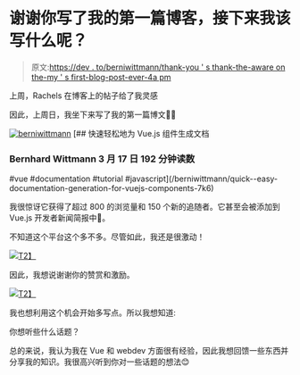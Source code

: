 # 谢谢你写了我的第一篇博客，接下来我该写什么呢？

> 原文:[https://dev . to/berniwittmann/thank-you ' s thank-the-aware on the-my ' s first-blog-post-ever-4a pm](https://dev.to/berniwittmann/thank-you-for-the-appreciation-on-my-first-blog-post-ever-4apm)

上周，Rachels 在博客上的帖子给了我灵感

因此，上周日，我坐下来写了我的第一篇博文💪🏻

[![berniwittmann](../Images/b45ff2fe33d445969954b573cd077fe0.png)](/berniwittmann) [## 快速轻松地为 Vue.js 组件生成文档

### Bernhard Wittmann 3 月 17 日 192 分钟读数

#vue #documentation #tutorial #javascript](/berniwittmann/quick--easy-documentation-generation-for-vuejs-components-7k6)

我很惊讶它获得了超过 800 的浏览量和 150 个新的追随者。它甚至会被添加到 Vue.js 开发者新闻简报中🎉。

不知道这个平台这个多不多。尽管如此，我还是很激动！

[![](../Images/8305b83f6b460abe15fb876f2ea4bfda.png)T2】](https://i.giphy.com/media/5GoVLqeAOo6PK/giphy.gif)

因此，我想说谢谢你的赞赏和激励。

[![](../Images/ff6d533dde5eade894509ab89c287641.png)T2】](https://i.giphy.com/media/26gsjCZpPolPr3sBy/giphy.gif)

我也想利用这个机会开始多写点。所以我想知道:

你想听些什么话题？

总的来说，我认为我在 Vue 和 webdev 方面很有经验，因此我想回馈一些东西并分享我的知识。我很高兴听到你对一些话题的想法😊
